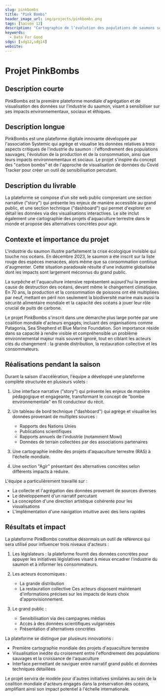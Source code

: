 ```yaml
---
slug: pinkbombs
title: "Pink Bombs"
header_image_url: img/projects/pinkbombs.png
tags: [Saison 12]
description: "Cartographie de l’évolution des populations de saumons sous pression de la surpêche et de l’élevage, afin de limiter sa surconsommation"
keywords:
  - Data For Good
sdgs: [sdg12,sdg14]
website: 
---
```


# Projet PinkBombs

## Description courte
PinkBombs est la première plateforme mondiale d'agrégation et de visualisation des données sur l'industrie du saumon, visant à sensibiliser sur ses impacts environnementaux, sociaux et éthiques.

## Description longue
PinkBombs est une plateforme digitale innovante développée par l'association Systemic qui agrège et visualise les données relatives à trois aspects critiques de l'industrie du saumon : l'effondrement des populations sauvages, l'évolution de la production et de la consommation, ainsi que leurs impacts environnementaux et sociaux. Le projet s'inspire du concept des "carbon bombs" et de l'approche de visualisation de données du Covid Tracker pour créer un outil de sensibilisation percutant.

## Description du livrable
La plateforme se compose d'un site web public comprenant une section narrative ("story") qui présente les enjeux de manière accessible au grand public, et une section technique ("dashboard") qui permet d'explorer en détail les données via des visualisations interactives. Le site inclut également une cartographie des projets d'aquaculture terrestre dans le monde et propose des alternatives concrètes pour agir.

## Contexte et importance du projet
L'industrie du saumon illustre parfaitement la crise écologique invisible qui touche nos océans. En décembre 2023, le saumon a été inscrit sur la liste rouge des espèces menacées, alors même que sa consommation continue d'augmenter. Cette situation paradoxale résulte d'une industrie globalisée dont les impacts sont largement méconnus du grand public.

La surpêche et l'aquaculture intensive représentent aujourd'hui la première cause de destruction des océans, devant même le changement climatique. En 70 ans, la production et la consommation de poissons ont été multipliées par neuf, mettant en péril non seulement la biodiversité marine mais aussi la sécurité alimentaire mondiale et la capacité des océans à jouer leur rôle crucial de puits de carbone.

Le projet PinkBombs s'inscrit dans une démarche plus large portée par une coalition mondiale d'acteurs engagés, incluant des organisations comme Patagonia, Sea Shepherd et Blue Marine Foundation. Son importance réside dans sa capacité à rendre visible et compréhensible un problème environnemental majeur mais souvent ignoré, tout en ciblant les acteurs clés du changement : la grande distribution, la restauration collective et les consommateurs.

## Réalisations pendant la saison
Durant la saison d'accélération, l'équipe a développé une plateforme complète structurée en plusieurs volets :

1. Une interface narrative ("story") qui présente les enjeux de manière pédagogique et engageante, transformant le concept de "bombe environnementale" en fil conducteur du récit.

2. Un tableau de bord technique ("dashboard") qui agrège et visualise les données provenant de multiples sources :
   - Rapports des Nations Unies
   - Publications scientifiques
   - Rapports annuels de l'industrie (notamment Mowi)
   - Données de terrain collectées par des associations partenaires

3. Une cartographie inédite des projets d'aquaculture terrestre (RAS) à l'échelle mondiale.

4. Une section "Agir" présentant des alternatives concrètes selon différents impacts à réduire.

L'équipe a particulièrement travaillé sur :
- La collecte et l'agrégation des données provenant de sources diverses
- Le développement d'un narratif percutant
- La conception d'une direction artistique cohérente pour les visualisations
- L'implémentation d'une navigation intuitive avec des liens rapides

## Résultats et impact
La plateforme PinkBombs constitue désormais un outil de référence qui sera utilisé pour influencer trois niveaux d'acteurs :

1. Les législateurs : la plateforme fournit des données concrètes pour appuyer les initiatives législatives visant à mieux encadrer l'industrie du saumon et à informer les consommateurs.

2. Les acteurs économiques :
   - La grande distribution
   - La restauration collective
   Ces acteurs disposent maintenant d'informations précises sur les impacts de leurs choix d'approvisionnement.

3. Le grand public : 
   - Sensibilisation via des campagnes médias
   - Accès à des données scientifiques vulgarisées
   - Présentation d'alternatives concrètes

La plateforme se distingue par plusieurs innovations :
- Première cartographie mondiale des projets d'aquaculture terrestre
- Visualisation inédite du croisement entre l'effondrement des populations sauvages et la croissance de l'aquaculture
- Interface permettant de naviguer entre narratif grand public et données techniques détaillées

Le projet servira de modèle pour d'autres initiatives similaires au sein de la coalition mondiale d'acteurs engagés dans la préservation des océans, amplifiant ainsi son impact potentiel à l'échelle internationale.